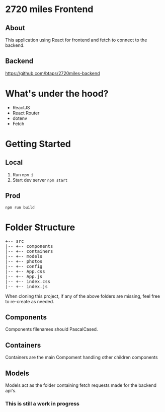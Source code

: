 # 2720 miles Frontend

## About

This application using React for frontend and fetch to connect to the backend.

## Backend
https://github.com/btaps/2720miles-backend

# What's under the hood?

-   ReactJS
-   React Router
-   dotenv
-   Fetch

# Getting Started

## Local

1. Run `npm i`
2. Start dev server `npm start`

## Prod

`npm run build`

# Folder Structure

<pre>
+-- src
|-- +-- components
|-- +-- containers
|-- +-- models
|-- +-- photos
|-- +-- config
|-- +-- App.css
|-- +-- App.js
|-- +-- index.css
|-- +-- index.js
</pre>

When cloning this project, if any of the above folders are missing, feel free to re-create as needed.


## Components

Components filenames should PascalCased.

## Containers

Containers are the main Compoment handling other children components

## Models

Models act as the folder containing fetch requests made for the backend api's.


### This is still a work in progress 
